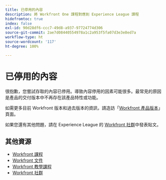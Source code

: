 ```yaml
---
title: 已停用的內容
description: 將 Workfront One 課程對應到 Experience League 課程
hidefromtoc: true
index: false
exl-id: 90d28df6-ccc7-49d8-a937-97724774d306
source-git-commit: 2ae7d08440554978a1c2a953f5fa07d3e3e8ed7a
workflow-type: ht
source-wordcount: '117'
ht-degree: 100%

---
```


# 已停用的內容

很抱歉，您嘗試存取的內容已停用。導致內容停用的因素可能很多。最常見的原因是產品的交付版本中不再存在該產品特性或功能。

如需更多目前 Workfront 版本和過去版本的資訊，請造訪「[Workfront 產品版本](https://experienceleague.adobe.com/docs/workfront/using/product-announcements/product-releases/product-releases.html)」頁面。

如果您還有其他問題，請在 Experience League 的 [Workfront 社群](https://experienceleaguecommunities.adobe.com/t5/workfront/ct-p/workfront)中發表貼文。

## 其他資源

* [Workfront 課程](https://experienceleague.adobe.com/?lang=en&amp;Solution=Workfront#courses)
* [Workfront 文件](https://experienceleague.adobe.com/docs/workfront.html)
* [Workfront 教學課程](https://experienceleague.adobe.com/docs/workfront-learn/tutorials-workfront/home.html)
* [Workfront 社群](https://experienceleaguecommunities.adobe.com/t5/workfront/ct-p/workfront)
